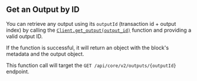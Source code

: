 ## Get an Output by ID

You can retrieve any output using its `outputId` (transaction id + output index)  by calling
the [`Client.get_output(output_id)`](./../libraries/python/api_reference#get_output) function and providing a
valid output ID.

If the function is successful, it will return an object with the block's metadata and the
output object.

This function call will target the `GET /api/core/v2/outputs/{outputId}` endpoint.